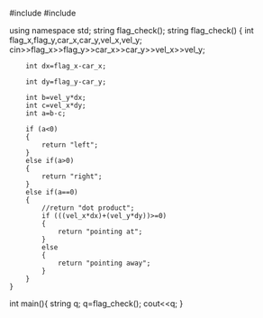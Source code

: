 #include<iostream>
#include<string>

using namespace std;
	string flag_check();
	string flag_check()
	{
		int flag_x,flag_y,car_x,car_y,vel_x,vel_y;
		cin>>flag_x>>flag_y>>car_x>>car_y>>vel_x>>vel_y;
	
		int dx=flag_x-car_x;
	
		int dy=flag_y-car_y;		
		
		int b=vel_y*dx;
		int c=vel_x*dy;
		int a=b-c;
		
		if (a<0)
		{
			return "left";		
		}
		else if(a>0)
		{
			return "right";
		}
		else if(a==0)
		{
			//return "dot product";
			if (((vel_x*dx)+(vel_y*dy))>=0)
			{
				return "pointing at";
			}
			else
			{
				return "pointing away";
			}
		}
	}

int main(){
		string q;
		q=flag_check();
		cout<<q;
}
